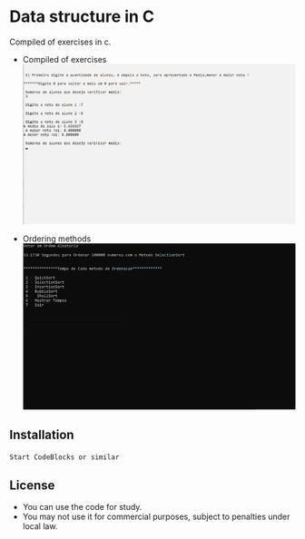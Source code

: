 # Data structure in C

Compiled of exercises in c.

- Compiled of exercises
![](1.png)

- Ordering methods
![](2.png)

## Installation


```bash
Start CodeBlocks or similar
```

## License
- You can use the code for study.
- You may not use it for commercial purposes, subject to penalties under local law.

